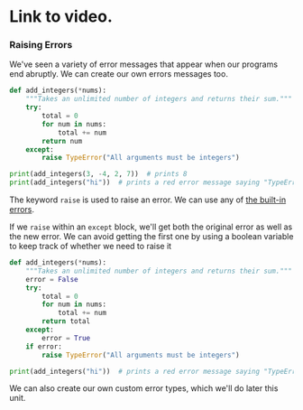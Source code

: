 # Link to video.

### Raising Errors

We've seen a variety of error messages that appear when our programs end abruptly. We can create our own errors messages too.

```python
def add_integers(*nums):
    """Takes an unlimited number of integers and returns their sum."""
    try:
        total = 0
        for num in nums:
            total += num
        return num
    except:
        raise TypeError("All arguments must be integers")

print(add_integers(3, -4, 2, 7))  # prints 8
print(add_integers("hi"))  # prints a red error message saying "TypeError: All arguments must be integers"
```

The keyword `raise` is used to raise an error. We can use any of [the built-in errors](https://docs.python.org/3/library/exceptions.html).

If we `raise` within an `except` block, we'll get both the original error as well as the new error. We can avoid getting the first one by using a boolean variable to keep track of whether we need to raise it

```python
def add_integers(*nums):
    """Takes an unlimited number of integers and returns their sum."""
    error = False
    try:
        total = 0
        for num in nums:
            total += num
        return total
    except:
        error = True
    if error:
        raise TypeError("All arguments must be integers")

print(add_integers("hi"))  # prints a red error message saying "TypeError: All arguments must be integers."
```  

We can also create our own custom error types, which we'll do later this unit.
